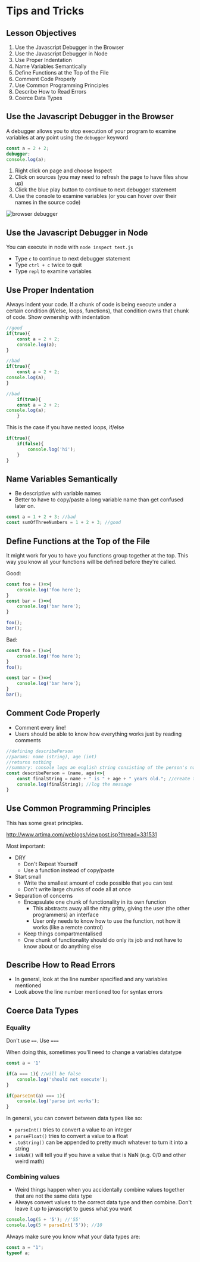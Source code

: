 # Tips and Tricks

## Lesson Objectives

1. Use the Javascript Debugger in the Browser
1. Use the Javascript Debugger in Node
1. Use Proper Indentation
1. Name Variables Semantically
1. Define Functions at the Top of the File
1. Comment Code Properly
1. Use Common Programming Principles
1. Describe How to Read Errors
1. Coerce Data Types

## Use the Javascript Debugger in the Browser

A debugger allows you to stop execution of your program to examine variables at any point using the `debugger` keyword

```javascript
const a = 2 + 2;
debugger;
console.log(a);
```

1. Right click on page and choose Inspect
1. Click on sources (you may need to refresh the page to have files show up)
1. Click the blue play button to continue to next debugger statement
1. Use the console to examine variables (or you can hover over their names in the source code)

![browser debugger](https://i.imgur.com/C0F2tTB.png)

## Use the Javascript Debugger in Node

You can execute in node with `node inspect test.js`

- Type `c` to continue to next debugger statement
- Type `ctrl + c` twice to quit
- Type `repl` to examine variables

## Use Proper Indentation

Always indent your code.  If a chunk of code is being execute under a certain condition (if/else, loops, functions), that condition owns that chunk of code.  Show ownership with indentation

```javascript
//good
if(true){
    const a = 2 + 2;
    console.log(a);
}

//bad
if(true){
    const a = 2 + 2;
console.log(a);
}

//bad
    if(true){
    const a = 2 + 2;
console.log(a);
    }
```

This is the case if you have nested loops, if/else

```javascript
if(true){
    if(false){
        console.log('hi');
    }
}
```

## Name Variables Semantically

- Be descriptive with variable names
- Better to have to copy/paste a long variable name than get confused later on.

```javascript
const a = 1 + 2 + 3; //bad
const sumOfThreeNumbers = 1 + 2 + 3; //good
```

## Define Functions at the Top of the File

It might work for you to have you functions group together at the top.  This way you know all your functions will be defined before they're called.

Good:
```javascript
const foo = ()=>{
    console.log('foo here');
}
const bar = ()=>{
    console.log('bar here');
}

foo();
bar();
```

Bad:
```javascript
const foo = ()=>{
    console.log('foo here');
}
foo();

const bar = ()=>{
    console.log('bar here');
}
bar();
```

## Comment Code Properly

- Comment every line!
- Users should be able to know how everything works just by reading comments

```javascript
//defining describePerson
//params: name (string), age (int)
//returns nothing
//summary: console logs an english string consisting of the person's name and how old they are
const describePerson = (name, age)=>{
    const finalString = name + " is " + age + " years old."; //create the message
    console.log(finalString); //log the message
}
```

## Use Common Programming Principles

This has some great principles.

http://www.artima.com/weblogs/viewpost.jsp?thread=331531

Most important:

- DRY
    - Don't Repeat Yourself
    - Use a function instead of copy/paste
- Start small
    - Write the smallest amount of code possible that you can test
    - Don't write large chunks of code all at once
- Separation of concerns
    - Encapsulate one chunk of functionality in its own function
        - This abstracts away all the nitty gritty, giving the user (the other programmers) an interface
        - User only needs to know how to use the function, not how it works (like a remote control)
    - Keep things compartmentalised
    - One chunk of functionality should do only its job and not have to know about or do anything else

## Describe How to Read Errors

- In general, look at the line number specified and any variables mentioned
- Look above the line number mentioned too for syntax errors

## Coerce Data Types

### Equality

Don't use `==`.  Use `===`

When doing this, sometimes you'll need to change a variables datatype

```javascript
const a = '1'

if(a === 1){ //will be false
    console.log('should not execute');
}

if(parseInt(a) === 1){
    console.log('parse int works');
}
```

In general, you can convert between data types like so:

- `parseInt()` tries to convert a value to an integer
- `parseFloat()` tries to convert a value to a float
- `.toString()` can be appended to pretty much whatever to turn it into a string
- `isNaN()` will tell you if you have a value that is NaN (e.g. 0/0 and other weird math)

### Combining values

- Weird things happen when you accidentally combine values together that are not the same data type
- Always convert values to the correct data type and then combine.  Don't leave it up to javascript to guess what you want

```javascript
console.log(5 + '5'); //'55'
console.log(5 + parseInt('5')); //10
```

Always make sure you know what your data types are:

```javascript
const a = "1";
typeof a;
```
